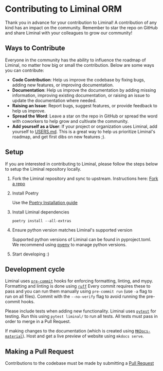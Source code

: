 # Contributing to Liminal ORM

Thank you in advance for your contribution to Liminal! A contribution of any kind has an impact on the community. Remember to star the repo on GitHub and share Liminal with your colleagues to grow our community!

## Ways to Contribute

Everyone in the community has the ability to influence the roadmap of Liminal, no matter how big or small the contribution. Below are some ways you can contribute:

- **Code Contribution**: Help us improve the codebase by fixing bugs, adding new features, or improving documentation.
- **Documentation**: Help us improve the documentation by adding missing information, improving existing documentation, or raising an issue to update the documentation where needed.
- **Raising an Issue**: Report bugs, suggest features, or provide feedback to help us improve.
- **Spread the Word**: Leave a star on the repo in GitHub or spread the word with coworkers to help grow and cultivate the community.
- **Add yourself as a User**: If your project or organization uses Liminal, add yourself to [USERS.md](https://github.com/dynotx/liminal-orm/blob/main/USERS.md). This is a great way to help us prioritize Liminal's roadmap, and get first dibs on new features ;).

## Setup

If you are interested in contributing to Liminal, please follow the steps below to setup the Liminal repository locally.

1. Fork the Liminal repository and sync to upstream. Instructions here: [Fork a repo](https://docs.github.com/en/pull-requests/collaborating-with-pull-requests/working-with-forks/fork-a-repo)

2. Install Poetry

   Use the [Poetry Installation guide](https://python-poetry.org/docs/#installing-with-pipx)

3. Install Liminal dependencies

    `poetry install --all-extras`

4. Ensure python version matches Liminal's supported version

    Supported python versions of Liminal can be found in pyproject.toml. We recommend using [pyenv](https://github.com/pyenv/pyenv) to manage python versions.

5. Start developing :)

## Development cycle

Liminal uses [`pre-commit`](https://pre-commit.com/) hooks for enforcing formatting, linting, and mypy. Formatting and linting is done using [`ruff`](https://docs.astral.sh/ruff/) Every commit requires these to pass and you can run them manually using `pre-commit run` (use `-a` flag to run on all files). Commit with the `--no-verify` flag to avoid running the pre-commit hooks.

Please include tests when adding new functionality. Liminal uses [`pytest`](https://docs.pytest.org/en/stable/) for testing. Run this using `pytest liminal/` to run all tests. All tests must pass in order to merge in a Pull Request.

If making changes to the documentation (which is created using [`MKDocs-material`](https://squidfunk.github.io/mkdocs-material/)). Host and get a live preview of website using `mkdocs serve`.

## Making a Pull Request

Contributions to the codebase must be made by submitting a [Pull Request](https://github.com/dynotx/liminal-orm/pulls)

